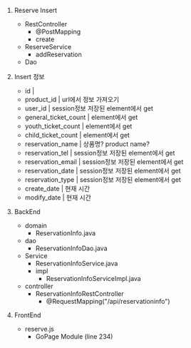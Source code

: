1. Reserve Insert
	- RestController
		- @PostMapping
		- create
	- ReserveService
		- addReservation
	- Dao


2. Insert 정보
	- id 					| 
	- product_id			| url에서 정보 가져오기
	- user_id				| session정보 저장된 element에서 get
	- general_ticket_count	| element에서 get
	- youth_ticket_count	| element에서 get
	- child_ticket_count	| element에서 get
	- reservation_name		| 상품명? product name?
	- reservation_tel		| session정보 저장된 element에서 get
	- reservation_email		| session정보 저장된 element에서 get
	- reservation_date		| session정보 저장된 element에서 get
	- reservation_type		| session정보 저장된 element에서 get
	- create_date			| 현재 시간
	- modify_date			| 현재 시간

1. BackEnd
	- domain
		- ReservationInfo.java
	- dao
		- ReservationInfoDao.java
	- Service
		- ReservationInfoService.java
		- impl
			- ReservationInfoServiceImpl.java
	- controller
		- ReservationInfoRestController
			- @RequestMapping("/api/reservationinfo")

2. FrontEnd
	- reserve.js
		- GoPage Module (line 234)